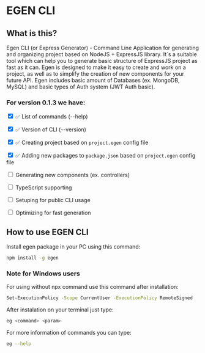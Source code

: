 # EGEN CLI

## What is this?
Egen CLI (or Express Generator) - Command Line Application for generating and organizing project based on NodeJS + ExpressJS library. It`s a suitable tool which can help you to generate basic structure of ExpressJS project as fast as it can. Egen is designed to make it easy to create and work on a project, as well as to simplify the creation of new components for your future API. Egen includes basic amount of Databases (ex. MongoDB, MySQL) and basic types of Auth system (JWT Auth basic). 

### For version 0.1.3 we have:

<input type="checkbox" checked> ✅ List of commands (--help)

<input type="checkbox" checked> ✅ Version of CLI (--version)

<input type="checkbox" checked> ✅ Creating project based on `project.egen` config file

<input type="checkbox" checked> ✅ Adding new packages to `package.json` based on `project.egen` config file

<input type="checkbox"> Generating new components (ex. controllers)

<input type="checkbox"> TypeScript supporting

<input type="checkbox"> Setuping for public CLI usage

<input type="checkbox"> Optimizing for fast generation 


## How to use EGEN CLI
Install egen package in your PC using this command:
```bash
npm install -g egen
```

### Note for Windows users
For using without npx command use this command after installation:
```bash
Set-ExecutionPolicy -Scope CurrentUser -ExecutionPolicy RemoteSigned
```
After instalation on your terminal just type:
```bash
eg <command> <param>
```
For more information of commands you can type:
```bash
eg --help
```
